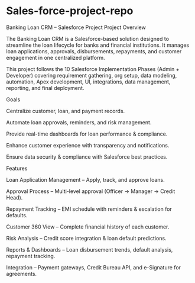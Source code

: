 # Sales-force-project-repo
Banking Loan CRM – Salesforce Project
Project Overview

The Banking Loan CRM is a Salesforce-based solution designed to streamline the loan lifecycle for banks and financial institutions.
It manages loan applications, approvals, disbursements, repayments, and customer engagement in one centralized platform.

This project follows the 10 Salesforce Implementation Phases (Admin + Developer) covering requirement gathering, org setup, data modeling, automation, Apex development, UI, integrations, data management, reporting, and final deployment.

 Goals

Centralize customer, loan, and payment records.

Automate loan approvals, reminders, and risk management.

Provide real-time dashboards for loan performance & compliance.

Enhance customer experience with transparency and notifications.

Ensure data security & compliance with Salesforce best practices.

Features

Loan Application Management – Apply, track, and approve loans.

Approval Process – Multi-level approval (Officer → Manager → Credit Head).

Repayment Tracking – EMI schedule with reminders & escalation for defaults.

Customer 360 View – Complete financial history of each customer.

Risk Analysis – Credit score integration & loan default predictions.

Reports & Dashboards – Loan disbursement trends, default analysis, repayment tracking.

Integration – Payment gateways, Credit Bureau API, and e-Signature for agreements.
